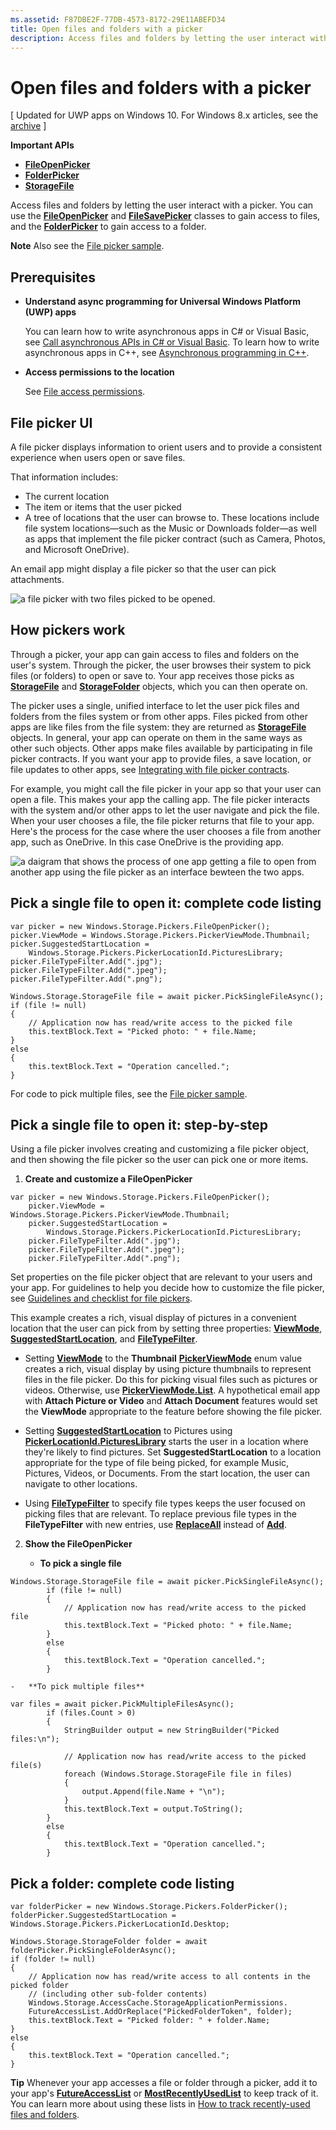 ```yaml
---
ms.assetid: F87DBE2F-77DB-4573-8172-29E11ABEFD34
title: Open files and folders with a picker
description: Access files and folders by letting the user interact with a picker. You can use the FileOpenPicker and FileSavePicker classes to gain access to files, and the FolderPicker to gain access to a folder.
---
```


# Open files and folders with a picker


\[ Updated for UWP apps on Windows 10. For Windows 8.x articles, see the [archive](http://go.microsoft.com/fwlink/p/?linkid=619132) \]


**Important APIs**

-   [**FileOpenPicker**](https://msdn.microsoft.com/library/windows/apps/br207847)
-   [**FolderPicker**](https://msdn.microsoft.com/library/windows/apps/br207881)
-   [**StorageFile**](https://msdn.microsoft.com/library/windows/apps/br227171)

Access files and folders by letting the user interact with a picker. You can use the [**FileOpenPicker**](https://msdn.microsoft.com/library/windows/apps/br207847) and [**FileSavePicker**](https://msdn.microsoft.com/library/windows/apps/br207871) classes to gain access to files, and the [**FolderPicker**](https://msdn.microsoft.com/library/windows/apps/br207881) to gain access to a folder.

**Note**  Also see the [File picker sample](http://go.microsoft.com/fwlink/p/?linkid=619994).

 

## Prerequisites


-   **Understand async programming for Universal Windows Platform (UWP) apps**

    You can learn how to write asynchronous apps in C# or Visual Basic, see [Call asynchronous APIs in C# or Visual Basic](https://msdn.microsoft.com/library/windows/apps/mt187337). To learn how to write asynchronous apps in C++, see [Asynchronous programming in C++](https://msdn.microsoft.com/library/windows/apps/mt187334).

-   **Access permissions to the location**

    See [File access permissions](file-access-permissions.md).

## File picker UI


A file picker displays information to orient users and to provide a consistent experience when users open or save files.

That information includes:

-   The current location
-   The item or items that the user picked
-   A tree of locations that the user can browse to. These locations include file system locations—such as the Music or Downloads folder—as well as apps that implement the file picker contract (such as Camera, Photos, and Microsoft OneDrive).

An email app might display a file picker so that the user can pick attachments.

![a file picker with two files picked to be opened.](images/picker-multifile-600px.png)

## How pickers work


Through a picker, your app can gain access to files and folders on the user's system. Through the picker, the user browses their system to pick files (or folders) to open or save to. Your app receives those picks as [**StorageFile**](https://msdn.microsoft.com/library/windows/apps/br227171) and [**StorageFolder**](https://msdn.microsoft.com/library/windows/apps/br227230) objects, which you can then operate on.

The picker uses a single, unified interface to let the user pick files and folders from the files system or from other apps. Files picked from other apps are like files from the file system: they are returned as [**StorageFile**](https://msdn.microsoft.com/library/windows/apps/br227171) objects. In general, your app can operate on them in the same ways as other such objects. Other apps make files available by participating in file picker contracts. If you want your app to provide files, a save location, or file updates to other apps, see [Integrating with file picker contracts](https://msdn.microsoft.com/library/windows/apps/hh465192).

For example, you might call the file picker in your app so that your user can open a file. This makes your app the calling app. The file picker interacts with the system and/or other apps to let the user navigate and pick the file. When your user chooses a file, the file picker returns that file to your app. Here's the process for the case where the user chooses a file from another app, such as OneDrive. In this case OneDrive is the providing app.

![a daigram that shows the process of one app getting a file to open from another app using the file picker as an interface bewteen the two apps.](images/app-to-app-diagram-600px.png)

## Pick a single file to open it: complete code listing


```CSharp
var picker = new Windows.Storage.Pickers.FileOpenPicker();
picker.ViewMode = Windows.Storage.Pickers.PickerViewMode.Thumbnail;
picker.SuggestedStartLocation = 
    Windows.Storage.Pickers.PickerLocationId.PicturesLibrary;
picker.FileTypeFilter.Add(".jpg");
picker.FileTypeFilter.Add(".jpeg");
picker.FileTypeFilter.Add(".png");

Windows.Storage.StorageFile file = await picker.PickSingleFileAsync();
if (file != null)
{
    // Application now has read/write access to the picked file
    this.textBlock.Text = "Picked photo: " + file.Name;
}
else
{
    this.textBlock.Text = "Operation cancelled.";
}
```

For code to pick multiple files, see the [File picker sample](http://go.microsoft.com/fwlink/p/?linkid=619994).

## Pick a single file to open it: step-by-step


Using a file picker involves creating and customizing a file picker object, and then showing the file picker so the user can pick one or more items.

1.  **Create and customize a FileOpenPicker**

```CSharp
var picker = new Windows.Storage.Pickers.FileOpenPicker();
    picker.ViewMode = Windows.Storage.Pickers.PickerViewMode.Thumbnail;
    picker.SuggestedStartLocation = 
        Windows.Storage.Pickers.PickerLocationId.PicturesLibrary;
    picker.FileTypeFilter.Add(".jpg");
    picker.FileTypeFilter.Add(".jpeg");
    picker.FileTypeFilter.Add(".png");
```

Set properties on the file picker object that are relevant to your users and your app. For guidelines to help you decide how to customize the file picker, see [Guidelines and checklist for file pickers](https://msdn.microsoft.com/library/windows/apps/hh465182).

This example creates a rich, visual display of pictures in a convenient location that the user can pick from by setting three properties: [**ViewMode**](https://msdn.microsoft.com/library/windows/apps/br207855), [**SuggestedStartLocation**](https://msdn.microsoft.com/library/windows/apps/br207854), and [**FileTypeFilter**](https://msdn.microsoft.com/library/windows/apps/br207850).

-   Setting [**ViewMode**](https://msdn.microsoft.com/library/windows/apps/br207855) to the **Thumbnail** [**PickerViewMode**](https://msdn.microsoft.com/en-us/library/windows/apps/xaml/windows.storage.pickers.pickerviewmode.aspx#thumbnail) enum value creates a rich, visual display by using picture thumbnails to represent files in the file picker. Do this for picking visual files such as pictures or videos. Otherwise, use [**PickerViewMode.List**](https://msdn.microsoft.com/en-us/library/windows/apps/xaml/windows.storage.pickers.pickerviewmode.aspx#list). A hypothetical email app with **Attach Picture or Video** and **Attach Document** features would set the **ViewMode** appropriate to the feature before showing the file picker.

-   Setting [**SuggestedStartLocation**](https://msdn.microsoft.com/library/windows/apps/br207854) to Pictures using [**PickerLocationId.PicturesLibrary**](https://msdn.microsoft.com/library/windows/apps/br207890) starts the user in a location where they're likely to find pictures. Set **SuggestedStartLocation** to a location appropriate for the type of file being picked, for example Music, Pictures, Videos, or Documents. From the start location, the user can navigate to other locations.

-   Using [**FileTypeFilter**](https://msdn.microsoft.com/library/windows/apps/br207850) to specify file types keeps the user focused on picking files that are relevant. To replace previous file types in the **FileTypeFilter** with new entries, use [**ReplaceAll**](https://msdn.microsoft.com/library/windows/apps/br207844) instead of [**Add**](https://msdn.microsoft.com/library/windows/apps/br207834).

2.  **Show the FileOpenPicker**

    -   **To pick a single file**

```CSharp
Windows.Storage.StorageFile file = await picker.PickSingleFileAsync();
        if (file != null)
        {
            // Application now has read/write access to the picked file
            this.textBlock.Text = "Picked photo: " + file.Name;
        }
        else
        {
            this.textBlock.Text = "Operation cancelled.";
        }
```

    -   **To pick multiple files**

```CSharp
var files = await picker.PickMultipleFilesAsync();
        if (files.Count > 0)
        {
            StringBuilder output = new StringBuilder("Picked files:\n");

            // Application now has read/write access to the picked file(s)
            foreach (Windows.Storage.StorageFile file in files)
            {
                output.Append(file.Name + "\n");
            }
            this.textBlock.Text = output.ToString();
        }
        else
        {
            this.textBlock.Text = "Operation cancelled.";
        }
```

## Pick a folder: complete code listing


```CSharp
var folderPicker = new Windows.Storage.Pickers.FolderPicker();
folderPicker.SuggestedStartLocation = Windows.Storage.Pickers.PickerLocationId.Desktop;

Windows.Storage.StorageFolder folder = await folderPicker.PickSingleFolderAsync();
if (folder != null)
{
    // Application now has read/write access to all contents in the picked folder
    // (including other sub-folder contents)
    Windows.Storage.AccessCache.StorageApplicationPermissions.
    FutureAccessList.AddOrReplace("PickedFolderToken", folder);
    this.textBlock.Text = "Picked folder: " + folder.Name;
}
else
{
    this.textBlock.Text = "Operation cancelled.";
}
```

**Tip**  Whenever your app accesses a file or folder through a picker, add it to your app's [**FutureAccessList**](https://msdn.microsoft.com/library/windows/apps/br207457) or [**MostRecentlyUsedList**](https://msdn.microsoft.com/library/windows/apps/br207458) to keep track of it. You can learn more about using these lists in [How to track recently-used files and folders](how-to-track-recently-used-files-and-folders.md).

 

 

 






<!--HONumber=Jun16_HO1-->


